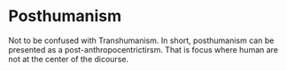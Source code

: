 # Posthumanism

Not to be confused with Transhumanism. In short, posthumanism can be presented as a post-anthropocentrictirsm. That is focus where human are not at the center of the dicourse. 
